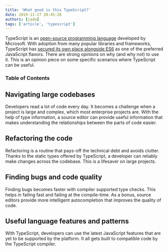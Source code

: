 ```yaml
---
title: 'What good is this TypeScript?'
date: 2019-11-27 20:45:28
authors: [jada]
tags: ['article', 'typescript']
---
```


TypeScript is an [open-source programming language](https://github.com/microsoft/TypeScript) developed by Microsoft. With adoption from many popular libraries and frameworks, TypeScript has [secured its own place alongside ES6](https://2018.stateofjs.com/javascript-flavors/overview/) as one of the preferred JavaScript flavors. There are strong opinions on why (and why not) to use it. This is an opinion piece on some specific scenarios where TypeScript can be useful.

### Table of Contents

## Navigating large codebases

Developers read a lot of code every day. It becomes a challenge when a project is large and complex, which most enterprise projects are. With the help of type information, a source editor can provide useful information that makes understanding the relationships between the parts of code easier. 

## Refactoring the code

Refactoring is a routine that pays-off the technical debt and avoids clutter. Thanks to the static types offered by TypeScript, a developer can reliably make changes across the codebase. This is a lifesaver on large projects.

## Finding bugs and code quality

Finding bugs becomes faster with compiler supported type checks. This helps in failing fast and failing at the compile-time. As a bonus, source editors provide more intelligent autocompletion that improves the quality of code.

## Useful language features and patterns

With TypeScript, developers can use the latest JavaScript features that are yet to be supported by the platform. It all gets built to compatible code by the TypeScript compiler.
